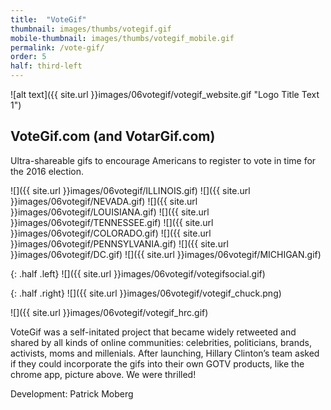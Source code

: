```yaml
---
title:  "VoteGif"
thumbnail: images/thumbs/votegif.gif
mobile-thumbnail: images/thumbs/votegif_mobile.gif
permalink: /vote-gif/
order: 5
half: third-left
---
```


![alt text]({{ site.url }}images/06votegif/votegif_website.gif "Logo Title Text 1")

## VoteGif.com (and VotarGif.com)
Ultra-shareable gifs to encourage Americans to register to vote in time for the 2016 election. 


![]({{ site.url }}images/06votegif/ILLINOIS.gif)
![]({{ site.url }}images/06votegif/NEVADA.gif)
![]({{ site.url }}images/06votegif/LOUISIANA.gif)
![]({{ site.url }}images/06votegif/TENNESSEE.gif)
![]({{ site.url }}images/06votegif/COLORADO.gif)
![]({{ site.url }}images/06votegif/PENNSYLVANIA.gif)
![]({{ site.url }}images/06votegif/DC.gif)
![]({{ site.url }}images/06votegif/MICHIGAN.gif)


{: .half .left}
![]({{ site.url }}images/06votegif/votegifsocial.gif)

{: .half .right}
![]({{ site.url }}images/06votegif/votegif_chuck.png)

![]({{ site.url }}images/06votegif/votegif_hrc.gif)




VoteGif was a self-initated project that became widely retweeted and shared by all kinds of online communities: celebrities, politicians, brands, activists, moms and millenials. After launching, Hillary Clinton’s team asked if they could incorporate the gifs into their own GOTV products, like the chrome app, picture above. We were thrilled!

Development: Patrick Moberg